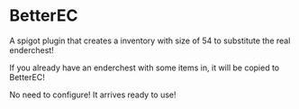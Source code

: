 # BetterEC
A spigot plugin that creates a inventory with size of 54 to substitute the real enderchest!

If you already have an enderchest with some items in, it will be copied to BetterEC!

No need to configure! It arrives ready to use!
